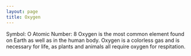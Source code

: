 ```yaml
---
layout: page
title: Oxygen
---
```


Symbol: O
Atomic Number: 8
Oxygen is the most common element found on Earth as well as in the human body. Oxygen is a colorless gas and is necessary for life, as plants and animals all require oxygen for respitation. 